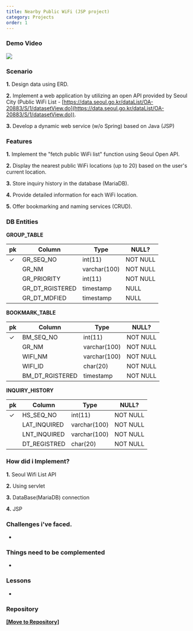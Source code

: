 ```yaml
---
title: Nearby Public WiFi (JSP project)
category: Projects
order: 1
---
```

### Demo Video

![](https://vimeo.com/823358509?share=copy)

### Scenario

**1.** Design data using ERD.

**2.** Implement a web application by utilizing an open API provided by Seoul City (Public WiFi List - [https://data.seoul.go.kr/dataList/OA-20883/S/1/datasetView.do](https://data.seoul.go.kr/dataList/OA-20883/S/1/datasetView.do)).

**3.** Develop a dynamic web service (w/o Spring) based on Java (JSP)


### Features

**1.** Implement the "fetch public WiFi list" function using Seoul Open API.

**2.** Display the nearest public WiFi locations (up to 20) based on the user's current location.

**3.** Store inquiry history in the database (MariaDB).

**4.** Provide detailed information for each WiFi location.

**5.** Offer bookmarking and naming services (CRUD).


### DB Entities

**GROUP_TABLE**

|pk|Column|Type|NULL?|
|--|--|--|--|
|✓|GR_SEQ_NO|int(11)|NOT NULL|
||GR_NM|varchar(100)|NOT NULL|
||GR_PRIORITY|int(11)|NOT NULL|
||GR_DT_RGISTERED|timestamp|NULL|
||GR_DT_MDFIED|timestamp|NULL|

**BOOKMARK_TABLE**

|pk|Column|Type|NULL?|
|--|--|--|--|
|✓|BM_SEQ_NO|int(11)|NOT NULL|
||GR_NM|varchar(100)|NOT NULL|
||WIFI_NM|varchar(100)|NOT NULL|
||WIFI_ID|char(20)|NOT NULL|
||BM_DT_RGISTERED|timestamp|NOT NULL|

**INQUIRY_HISTORY**

|pk|Column|Type|NULL?|
|--|--|--|--|
|✓|HS_SEQ_NO|int(11)|NOT NULL|
||LAT_INQUIRED|varchar(100)|NOT NULL|
||LNT_INQUIRED|varchar(100)|NOT NULL|
||DT_REGISTRED|char(20)|NOT NULL|


### How did i Implement?

**1.** Seoul Wifi List API

**2.** Using servlet

**3.** DataBase(MariaDB) connection

**4.** JSP
 

### Challenges i've faced.

-


### Things need to be complemented

-


### Lessons

-


### Repository 

[**[Move to Repository]**](https://github.com/HyunsooZo/zerobase-Mission1)


